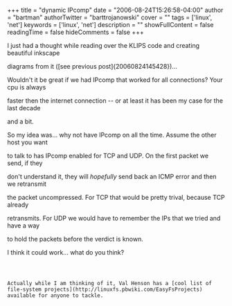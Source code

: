 +++
title = "dynamic IPcomp"
date = "2006-08-24T15:26:58-04:00"
author = "bartman"
authorTwitter = "barttrojanowski"
cover = ""
tags = ['linux', 'net']
keywords = ['linux', 'net']
description = ""
showFullContent = false
readingTime = false
hideComments = false
+++

I just had a thought while reading over the KLIPS code and creating beautiful inkscape

diagrams from it ([see previous post]{20060824145428})...



Wouldn't it be great if we had IPcomp that worked for all connections?  Your cpu is always

faster then the internet connection -- or at least it has been my case for the last decade

and a bit.



So my idea was... why not have IPcomp on all the time.  Assume the other host you want

to talk to has IPcomp enabled for TCP and UDP.  On the first packet we send, if they

don't understand it, they will *hopefully* send back an ICMP error and then we retransmit

the packet uncompressed.  For TCP that would be pretty trival, because TCP already 

retransmits.  For UDP we would have to remember the IPs that we tried and have a way

to hold the packets before the verdict is known.



I think it could work... what do you think?



~~~



Actually while I am thinking of it, Val Henson has a [cool list of file-system projects](http://linuxfs.pbwiki.com/EasyFsProjects) available for anyone to tackle.
